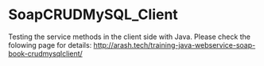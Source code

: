 # SoapCRUDMySQL_Client
Testing the service methods in the client side with Java.
Please check the folowing page for details: http://arash.tech/training-java-webservice-soap-book-crudmysqlclient/

